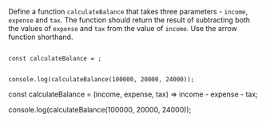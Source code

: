 Define a function `calculateBalance`
that takes three parameters -
`income`, `expense` and `tax`.
The function should return
the result of subtracting both
the values of `expense` and `tax`
from the value of `income`.
Use the arrow function shorthand.

<codeblock type="exercise" language="javascript" testMode="fixedInput">
<code>
const calculateBalance = ;

console.log(calculateBalance(100000, 20000, 24000));
</code>

<solution>
const calculateBalance = (income, expense, tax) =>
  income - expense - tax;

console.log(calculateBalance(100000, 20000, 24000));
</solution>
</codeblock>
